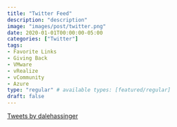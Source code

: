 ```yaml
---
title: "Twitter Feed"
description: "description"
image: "images/post/twitter.png"
date: 2020-01-01T00:00:00-05:00
categories: ["Twitter"]
tags:
- Favorite Links
- Giving Back
- VMware
- vRealize
- vCommunity
- Azure
type: "regular" # available types: [featured/regular]
draft: false
---
```


<div>
    <a class="twitter-timeline" data-theme="dark" href="https://twitter.com/dalehassinger?ref_src=twsrc%5Etfw">Tweets by dalehassinger</a> <script async src="https://platform.twitter.com/widgets.js" charset="utf-8"></script>
</div>